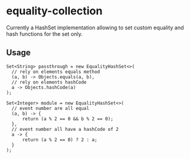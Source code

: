 # equality-collection
Currently a HashSet implementation allowing to set custom equality and hash functions for the set only.


## Usage

````
Set<String> passthrough = new EqualityHashSet<>(
  // rely on elements equals method
  (a, b) -> Objects.equals(a, b), 
  // rely on elements hashCode
  a -> Objects.hashCode(a)
);
        
Set<Integer> module = new EqualityHashSet<>(
  // event number are all equal
  (a, b) -> {
      return (a % 2 == 0 && b % 2 == 0);
  }, 
  // event number all have a hashCode of 2
  a -> {
      return (a % 2 == 0) ? 2 : a;
  }
);
````
